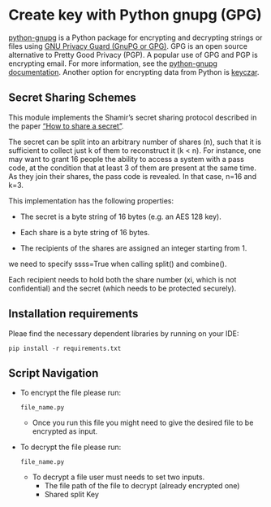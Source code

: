 

# Create key with Python gnupg (GPG)

[python-gnupg](https://code.google.com/archive/p/python-gnupg/) is a Python package for encrypting and decrypting strings or files using [GNU Privacy Guard (GnuPG or GPG)](https://en.wikipedia.org/wiki/GNU_Privacy_Guard). GPG is an open source alternative to Pretty Good Privacy (PGP). A popular use of GPG and PGP is encrypting email. For more information, see the [python-gnupg documentation](https://pythonhosted.org/python-gnupg/). Another option for encrypting data from Python is [keyczar](https://github.com/google/keyczar).

## Secret Sharing Schemes 


This module implements the Shamir’s secret sharing protocol described in the paper [“How to share a secret”](http://citeseerx.ist.psu.edu/viewdoc/download?doi=10.1.1.80.8910&rep=rep1&type=pdf).

The secret can be split into an arbitrary number of shares (n), such that it is sufficient to collect just k of them to reconstruct it (k < n). For instance, one may want to grant 16 people the ability to access a system with a pass code, at the condition that at least 3 of them are present at the same time. As they join their shares, the pass code is revealed. In that case, n=16 and k=3.


This implementation has the following properties:

-   The secret is a byte string of 16 bytes (e.g. an AES 128 key).

-   Each share is a byte string of 16 bytes.

-   The recipients of the shares are assigned an integer starting from 1.

we need to specify ssss=True when calling split() and combine().

Each recipient needs to hold both the share number (xi, which is not confidential) and the secret (which needs to be protected securely).

## Installation requirements

Pleae find the necessary dependent libraries by running on your IDE: 

````
pip install -r requirements.txt
````
## Script Navigation

-   To encrypt the file please run: 
    ```
    file_name.py 
    ```
    -   Once you run this file you might need to give the desired file to be encrypted as input.

-   To decrypt the file please run: 
    ```
    file_name.py   
    ```
   
    -   To decrypt a file user must needs to set two inputs.
        -   The file path of the file to decrypt (already encrypted one)
        -   Shared split Key

